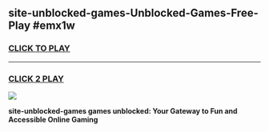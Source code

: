 
## site-unblocked-games-Unblocked-Games-Free-Play #emx1w
<h3>
<a href="https://us.freeplayer.one?title=site-unblocked-games&ref=9M">CLICK TO PLAY</a></h3>
<hr>

<h3>
<a href="https://us.freeplayer.one?title=site-unblocked-games&ref=9M">CLICK 2 PLAY</a>
  
</h3>

<a href="https://us.freeplayer.one?title=site-unblocked-games&ref=9M"><img src="https://clearcache.store/games.png"></a>


**site-unblocked-games games unblocked: Your Gateway to Fun and Accessible Online Gaming**

